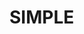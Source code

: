 <h1>SIMPLE</h1>

<!---
Ntorantasek32/Ntorantasek32 is a ✨ special ✨ repository because its `README.md` (this file) appears on your GitHub profile.
You can click the Preview link to take a look at your changes.
--->
